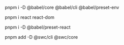 pnpm i -D @babel/core @babel/cli @babel/preset-env

pnpm i react react-dom

pnpm i -D @babel/preset-react

pnpm add -D @swc/cli @swc/core
